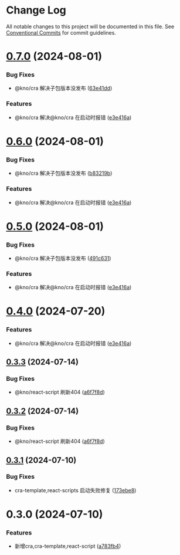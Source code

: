 # Change Log

All notable changes to this project will be documented in this file.
See [Conventional Commits](https://conventionalcommits.org) for commit guidelines.

# [0.7.0](https://github.com/zhangwc777/kno/compare/@kno/react-scripts@0.3.3...@kno/react-scripts@0.7.0) (2024-08-01)

### Bug Fixes

- @kno/cra 解决子包版本没发布 ([63e41dd](https://github.com/zhangwc777/kno/commit/63e41ddec5dee5798478414f2e3e940b8b481007))

### Features

- @kno/cra 解决@kno/cra 在启动时报错 ([e3e416a](https://github.com/zhangwc777/kno/commit/e3e416abb0788783514d9267f14538d6e5ee97dd))

# [0.6.0](https://github.com/zhangwc777/kno/compare/@kno/react-scripts@0.3.3...@kno/react-scripts@0.6.0) (2024-08-01)

### Bug Fixes

- @kno/cra 解决子包版本没发布 ([b83219b](https://github.com/zhangwc777/kno/commit/b83219ba35e922962aa22af1bb58920f5f1db101))

### Features

- @kno/cra 解决@kno/cra 在启动时报错 ([e3e416a](https://github.com/zhangwc777/kno/commit/e3e416abb0788783514d9267f14538d6e5ee97dd))

# [0.5.0](https://github.com/zhangwc777/kno/compare/@kno/react-scripts@0.3.3...@kno/react-scripts@0.5.0) (2024-08-01)

### Bug Fixes

- @kno/cra 解决子包版本没发布 ([491c631](https://github.com/zhangwc777/kno/commit/491c631da2d26ef191c030d6698324612c56cb08))

### Features

- @kno/cra 解决@kno/cra 在启动时报错 ([e3e416a](https://github.com/zhangwc777/kno/commit/e3e416abb0788783514d9267f14538d6e5ee97dd))

# [0.4.0](https://e.coding.net/g-fvlo6487/forward/forward/compare/@kno/react-scripts@0.3.3...@kno/react-scripts@0.4.0) (2024-07-20)

### Features

- @kno/cra 解决@kno/cra 在启动时报错 ([e3e416a](https://e.coding.net/g-fvlo6487/forward/forward/commits/e3e416abb0788783514d9267f14538d6e5ee97dd))

## [0.3.3](https://e.coding.net/g-fvlo6487/forward/forward/compare/@kno/react-scripts@0.3.1...@kno/react-scripts@0.3.3) (2024-07-14)

### Bug Fixes

- @kno/react-script 刷新404 ([a6f7f8d](https://e.coding.net/g-fvlo6487/forward/forward/commits/a6f7f8d70608f3884c7e66405208f815d4c1f35b))

## [0.3.2](https://e.coding.net/g-fvlo6487/forward/forward/compare/@kno/react-scripts@0.3.1...@kno/react-scripts@0.3.2) (2024-07-14)

### Bug Fixes

- @kno/react-script 刷新404 ([a6f7f8d](https://e.coding.net/g-fvlo6487/forward/forward/commits/a6f7f8d70608f3884c7e66405208f815d4c1f35b))

## [0.3.1](https://e.coding.net/g-fvlo6487/forward/forward/compare/@kno/react-scripts@0.3.0...@kno/react-scripts@0.3.1) (2024-07-10)

### Bug Fixes

- cra-template,react-scripts 启动失败修复 ([173ebe8](https://e.coding.net/g-fvlo6487/forward/forward/commits/173ebe844489bc4c3ef8a6cb346fd19073ae8aa2))

# 0.3.0 (2024-07-10)

### Features

- 新增cra,cra-template,react-script ([a783fb4](https://e.coding.net/g-fvlo6487/forward/forward/commits/a783fb4d7df6b26be46effbee0af891d07d891cf))

